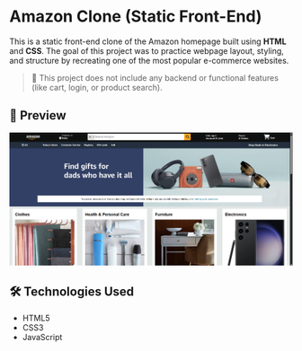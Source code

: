 # Amazon Clone (Static Front-End)

This is a static front-end clone of the Amazon homepage built using **HTML** and **CSS**. The goal of this project was to practice webpage layout, styling, and structure by recreating one of the most popular e-commerce websites.

> 🚫 This project does not include any backend or functional features (like cart, login, or product search).

## 📸 Preview

![Amazon Clone Screenshot](./images/screenshot.png)



## 🛠️ Technologies Used

- HTML5
- CSS3
- JavaScript



